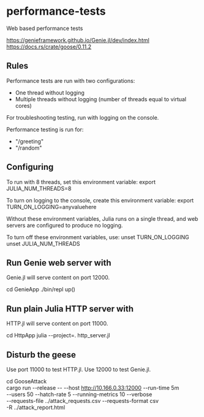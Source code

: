 # performance-tests
Web based performance tests

https://genieframework.github.io/Genie.jl/dev/index.html  
https://docs.rs/crate/goose/0.11.2

## Rules

Performance tests are run with two configurations: 
- One thread without logging
- Multiple threads without logging (number of threads equal to virtual cores)

For troubleshooting testing, run with logging on the console.

Performance testing is run for:
- "/greeting"
- "/random"

## Configuring

To run with 8 threads, set this environment variable:
export JULIA_NUM_THREADS=8

To turn on logging to the console, create this environment variable:
export TURN_ON_LOGGING=anyvaluehere

Without these environment variables, Julia runs on a single thread, and web servers are configured to produce no logging.

To turn off these environment variables, use:
unset TURN_ON_LOGGING
unset JULIA_NUM_THREADS

## Run Genie web server with

Genie.jl will serve content on port 12000.

cd GenieApp
./bin/repl
up()

## Run plain Julia HTTP server with

HTTP.jl will serve content on port 11000.

cd HttpApp
julia --project=. http_server.jl

## Disturb the geese

Use port 11000 to test HTTP.jl. Use 12000 to test Genie.jl.

cd GooseAttack  
cargo run --release -- --host http://10.166.0.33:12000 --run-time 5m \
--users 50 --hatch-rate 5 --running-metrics 10 --verbose \
--requests-file ../attack_requests.csv --requests-format csv \
-R ../attack_report.html
